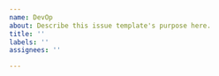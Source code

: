 ```yaml
---
name: DevOp
about: Describe this issue template's purpose here.
title: ''
labels: ''
assignees: ''

---
```



